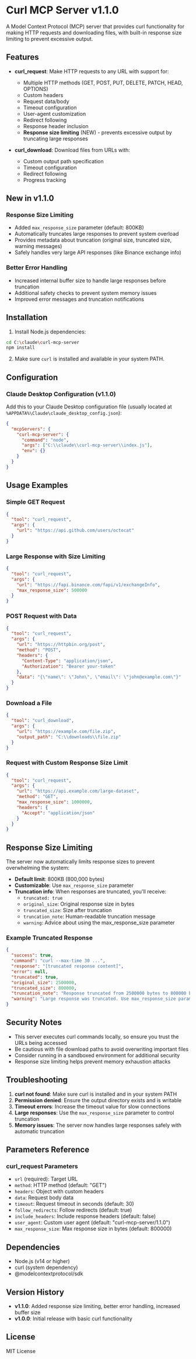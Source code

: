 # Curl MCP Server v1.1.0

A Model Context Protocol (MCP) server that provides curl functionality for making HTTP requests and downloading files, with built-in response size limiting to prevent excessive output.

## Features

- **curl_request**: Make HTTP requests to any URL with support for:
  - Multiple HTTP methods (GET, POST, PUT, DELETE, PATCH, HEAD, OPTIONS)
  - Custom headers
  - Request data/body
  - Timeout configuration
  - User-agent customization
  - Redirect following
  - Response header inclusion
  - **Response size limiting** (NEW) - prevents excessive output by truncating large responses

- **curl_download**: Download files from URLs with:
  - Custom output path specification
  - Timeout configuration
  - Redirect following
  - Progress tracking

## New in v1.1.0

### Response Size Limiting
- Added `max_response_size` parameter (default: 800KB)
- Automatically truncates large responses to prevent system overload
- Provides metadata about truncation (original size, truncated size, warning messages)
- Safely handles very large API responses (like Binance exchange info)

### Better Error Handling
- Increased internal buffer size to handle large responses before truncation
- Additional safety checks to prevent system memory issues
- Improved error messages and truncation notifications

## Installation

1. Install Node.js dependencies:
```bash
cd C:\claude\curl-mcp-server
npm install
```

2. Make sure `curl` is installed and available in your system PATH.

## Configuration

### Claude Desktop Configuration (v1.1.0)

Add this to your Claude Desktop configuration file (usually located at `%APPDATA%\Claude\claude_desktop_config.json`):

```json
{
  "mcpServers": {
    "curl-mcp-server": {
      "command": "node",
      "args": ["C:\\claude\\curl-mcp-server\\index.js"],
      "env": {}
    }
  }
}
```



## Usage Examples

### Simple GET Request
```json
{
  "tool": "curl_request",
  "args": {
    "url": "https://api.github.com/users/octocat"
  }
}
```

### Large Response with Size Limiting
```json
{
  "tool": "curl_request",
  "args": {
    "url": "https://fapi.binance.com/fapi/v1/exchangeInfo",
    "max_response_size": 500000
  }
}
```

### POST Request with Data
```json
{
  "tool": "curl_request",
  "args": {
    "url": "https://httpbin.org/post",
    "method": "POST",
    "headers": {
      "Content-Type": "application/json",
      "Authorization": "Bearer your-token"
    },
    "data": "{\"name\": \"John\", \"email\": \"john@example.com\"}"
  }
}
```

### Download a File
```json
{
  "tool": "curl_download",
  "args": {
    "url": "https://example.com/file.zip",
    "output_path": "C:\\downloads\\file.zip"
  }
}
```

### Request with Custom Response Size Limit
```json
{
  "tool": "curl_request",
  "args": {
    "url": "https://api.example.com/large-dataset",
    "method": "GET",
    "max_response_size": 1000000,
    "headers": {
      "Accept": "application/json"
    }
  }
}
```

## Response Size Limiting

The server now automatically limits response sizes to prevent overwhelming the system:

- **Default limit**: 800KB (800,000 bytes)
- **Customizable**: Use `max_response_size` parameter
- **Truncation info**: When responses are truncated, you'll receive:
  - `truncated: true`
  - `original_size`: Original response size in bytes
  - `truncated_size`: Size after truncation
  - `truncation_note`: Human-readable truncation message
  - `warning`: Advice about using the max_response_size parameter

### Example Truncated Response
```json
{
  "success": true,
  "command": "curl --max-time 30 ...",
  "response": "[truncated response content]",
  "error": null,
  "truncated": true,
  "original_size": 2500000,
  "truncated_size": 800000,
  "truncation_note": "Response truncated from 2500000 bytes to 800000 bytes",
  "warning": "Large response was truncated. Use max_response_size parameter to control truncation."
}
```

## Security Notes

- This server executes curl commands locally, so ensure you trust the URLs being accessed
- Be cautious with file download paths to avoid overwriting important files
- Consider running in a sandboxed environment for additional security
- Response size limiting helps prevent memory exhaustion attacks

## Troubleshooting

1. **curl not found**: Make sure curl is installed and in your system PATH
2. **Permission denied**: Ensure the output directory exists and is writable
3. **Timeout errors**: Increase the timeout value for slow connections
4. **Large responses**: Use the `max_response_size` parameter to control truncation
5. **Memory issues**: The server now handles large responses safely with automatic truncation

## Parameters Reference

### curl_request Parameters
- `url` (required): Target URL
- `method`: HTTP method (default: "GET")
- `headers`: Object with custom headers
- `data`: Request body data
- `timeout`: Request timeout in seconds (default: 30)
- `follow_redirects`: Follow redirects (default: true)
- `include_headers`: Include response headers (default: false)
- `user_agent`: Custom user agent (default: "curl-mcp-server/1.1.0")
- `max_response_size`: Max response size in bytes (default: 800000)

## Dependencies

- Node.js (v14 or higher)
- curl (system dependency)
- @modelcontextprotocol/sdk

## Version History

- **v1.1.0**: Added response size limiting, better error handling, increased buffer size
- **v1.0.0**: Initial release with basic curl functionality

## License

MIT License
